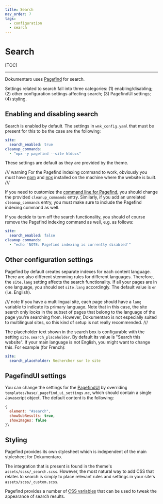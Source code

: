 ```yaml
---
title: Search
nav_order: 7
tags:
  - configuration
  - search
---
```


# Search

[TOC]

---

Dokumentaro uses [Pagefind](https://pagefind.app/) for search.

Settings related to search fall into three categories: (1) enabling/disabling; (2) other configuration settings affecting search; (3) PagefindUI settings; (4) styling.

## Enabling and disabling search

Search is enabled by default. The settings in `wmk_config.yaml` that must be present for this to be the case are the following:

```yaml
site:
  search_enabled: true
cleanup_commands:
  - "npx -y pagefind --site htdocs"
```

These settings are default as they are provided by the theme.

/// warning
For the Pagefind indexing command to work, obviously you must have [npm](https://www.npmjs.com/) and [npx](https://docs.npmjs.com/cli/v10/commands/npx) installed on the machine where the website is built.
///

If you need to customize the [command line for Pagefind](https://pagefind.app/docs/config-options/), you should change the provided `cleanup_commands` entry. Similarly, if you add an unrelated `cleanup_commands` entry, you must make sure to include the Pagefind indexing command as well.

If you decide to turn off the search functionality, you should of course remove the Pagefind indexing command as well, e.g. as follows:

```yaml
site:
  search_enabled: false
cleanup_commands:
  - "echo 'NOTE: Pagefind indexing is currently disabled'"
```

## Other configuration settings

Pagefind by default creates separate indexes for each content language. There are also different stemming rules for different languages. Therefore, the `site.lang` setting affects the search functionality. If all your pages are in one language, you should set `site.lang` accordingly. The default value is `en` (i.e. English).

/// note
If you have a multilingual site, each page should have a `lang` variable to indicate its primary language. Note that in this case, the site search only looks in the subset of pages that belong to the language of the page you're searching from. However, Dokumentaro is not especially suited to multilingual sites, so this kind of setup is not really recommended.
///

The placeholder text shown in the search box is configurable with the setting `site.search_placeholder`. By default its value is "Search this website". If your main language is not English, you might want to change this. For example (for French):

```yaml
site:
  search_placeholder: Rechercher sur le site
```

## PagefindUI settings

You can change the settings for the [PagefindUI](https://pagefind.app/docs/ui/) by overriding `templates/base/_pagefind_ui_settings.mc`, which should contain a single Javascript object. The default content is the following:

```js
{
  element: "#search",
  showSubResults: true,
  showImages: false
}\
```

## Styling

Pagefind provides its own stylesheet which is independent of the main stylesheet for Dokumentaro.

The integration that is present is found in the theme's `assets/scss/_search.scss`. However, the most natural way to add CSS that relates to search is simply to place relevant rules and settings in your site's `assets/scss/_custom.scss`.

Pagefind provides a number of [CSS variables](https://pagefind.app/docs/ui-usage/#customising-the-styles) that can be used to tweak the appearance of search results.
